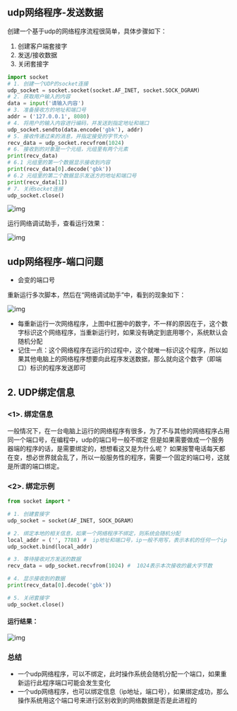 ## udp网络程序-发送数据

创建一个基于udp的网络程序流程很简单，具体步骤如下：

1. 创建客户端套接字
2. 发送/接收数据
3. 关闭套接字

```python
import socket
# 1. 创建一个UDP的socket连接
udp_socket = socket.socket(socket.AF_INET, socket.SOCK_DGRAM)
# 2. 获取用户输入的内容
data = input('请输入内容')
# 3. 准备接收方的地址和端口号
addr = ('127.0.0.1', 8080)
# 4. 将用户的输入内容进行编码，并发送到指定地址和端口
udp_socket.sendto(data.encode('gbk'), addr)
# 5. 接收传递过来的消息，并指定接受的字节大小
recv_data = udp_socket.recvfrom(1024)
# 6. 接收到的对象是一个元组，元组里有两个元素
print(recv_data)
# 6.1 元组里的第一个数据显示接收到内容
print(recv_data[0].decode('gbk'))
# 6.2 元组里的第二个数据显示发送方的地址和端口号
print(recv_data[1])
# 7. 关闭socket连接
udp_socket.close()
```

![img](../images/UDPsocket.png)



运行网络调试助手，查看运行效果：



![img](../images/网络调试助手1.png)



## udp网络程序-端口问题

- 会变的端口号

重新运行多次脚本，然后在“网络调试助手”中，看到的现象如下：

![img](../images/网络调试助手2.png)



- 每重新运行一次网络程序，上图中红圈中的数字，不一样的原因在于，这个数字标识这个网络程序，当重新运行时，如果没有确定到底用哪个，系统默认会随机分配
- 记住一点：这个网络程序在运行的过程中，这个就唯一标识这个程序，所以如果其他电脑上的网络程序想要向此程序发送数据，那么就向这个数字（即端口）标识的程序发送即可

## 2. UDP绑定信息

### <1>. 绑定信息

一般情况下，在一台电脑上运行的网络程序有很多，为了不与其他的网络程序占用同一个端口号，在编程中，udp的端口号一般不绑定 但是如果需要做成一个服务器端的程序的话，是需要绑定的，想想看这又是为什么呢？ 如果报警电话每天都在变，想必世界就会乱了，所以一般服务性的程序，需要一个固定的端口号，这就是所谓的端口绑定。

### <2>. 绑定示例

```python
from socket import *

# 1. 创建套接字
udp_socket = socket(AF_INET, SOCK_DGRAM)

# 2. 绑定本地的相关信息，如果一个网络程序不绑定，则系统会随机分配
local_addr = ('', 7788) #  ip地址和端口号，ip一般不用写，表示本机的任何一个ip
udp_socket.bind(local_addr)

# 3. 等待接收对方发送的数据
recv_data = udp_socket.recvfrom(1024) #  1024表示本次接收的最大字节数

# 4. 显示接收到的数据
print(recv_data[0].decode('gbk'))

# 5. 关闭套接字
udp_socket.close()
```



#### 运行结果：



![img](../images/网络调试助手3.png)



### 总结

- 一个udp网络程序，可以不绑定，此时操作系统会随机分配一个端口，如果重新运行此程序端口可能会发生变化
- 一个udp网络程序，也可以绑定信息（ip地址，端口号），如果绑定成功，那么操作系统用这个端口号来进行区别收到的网络数据是否是此进程的

